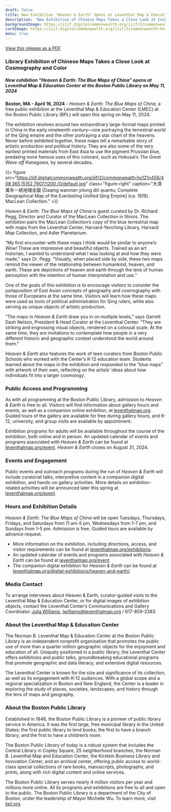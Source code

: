 ```yaml
---
draft: false
title: New Exhibition "Heaven & Earth" Opens at Leventhal Map & Education Center May 11, 2024
description: 'New Exhibition of Chinese Maps Takes a Close Look at Cosmography and Color'
backgroundImage: https://iiif.digitalcommonwealth.org/iiif/2/commonwealth:hx121n456/408,365,15152,7907/1200,/0/default.jpg
cardImage: https://iiif.digitalcommonwealth.org/iiif/2/commonwealth:hx121n456/408,365,15152,7907/1200,/0/default.jpg
menu: true
---
```


<a class="btn btn-primary btn-primary-outline mb-3" href="https://s3.us-east-2.wasabisys.com/lmec-public-files/press-releases/2024-04-16-Heaven%20%26%20Earth%20Press%20Release.pdf">View this release as a PDF</a>

### Library Exhibition of Chinese Maps Takes a Close Look at Cosmography and Color 

##### New exhibition “Heaven & Earth: The Blue Maps of China” opens at Leventhal Map & Education Center at the Boston Public Library on May 11, 2024

**Boston, MA - April 16, 2024** - *Heaven & Earth: The Blue Maps of China*, a free public exhibition at the Leventhal Map & Education Center (LMEC) at the Boston Public Library (BPL) will open this spring on May 11, 2024. 

The exhibition revolves around two extraordinary large-format maps printed in China in the early nineteenth century—one portraying the terrestrial world of the Qing empire and the other portraying a star chart of the heavens. Never before exhibited together, these maps tell a remarkable story of artistic production and political history. They are also some of the very earliest printed materials from East Asia to use the pigment Prussian blue, predating more famous uses of this colorant, such as Hokusai’s *The Great Wave off Kanagawa*, by several decades. 

{{< figure src="https://iiif.digitalcommonwealth.org/iiif/2/commonwealth:hx121n456/408,365,15152,7907/1200,/0/default.jpg" class="figure-right" caption="大清萬年一統地理全圖  [Daqing wannian yitong dili quantu; Complete Geographical Map of the Everlasting Unified Qing Empire] (ca. 1818). MacLean Collection." >}}

*Heaven & Earth: The Blue Maps of China* is guest curated by Dr. Richard Pegg, Director and Curator of the MacLean Collection in Illinois. The exhibition pairs the MacLean Collection’s copy of the blue terrestrial map with maps from the Leventhal Center, Harvard-Yenching Library, Harvard Map Collection, and Adler Planetarium. 

“My first encounter with these maps I think would be similar to anyone’s: *Wow!* These are impressive and beautiful objects. Trained as an art historian, I wanted to understand what I was looking at and how they were made,” says Dr. Pegg. “Visually, when placed side by side, these two maps remind the viewer of the relationship between humankind, heaven, and earth. These are depictions of heaven and earth through the lens of human perception with the intention of human interpretation and use.” 

One of the goals of this exhibition is to encourage visitors to consider the juxtaposition of East Asian concepts of geography and cosmography with those of Europeans at the same time. Visitors will learn how these maps were used as tools of political administration for Qing rulers, while also serving as unique objects of artistic production. 

“The maps in *Heaven & Earth* draw you in on multiple levels,” says Garrett Dash Nelson, President & Head Curator at the Leventhal Center. “They are striking and engrossing visual objects, rendered on a colossal scale. At the same time, they are invitations to contemplate how people in a very different historic and geographic context understood the world around them.” 

*Heaven & Earth* also features the work of teen curators from Boston Public Schools who worked with the Center’s K-12 education team. Students learned about the maps in the exhibition and responded to the “blue maps” with artwork of their own, reflecting on the artists’ ideas about how individuals fit into a larger cosmology. 

### Public Access and Programming 

As with all programming at the Boston Public Library, admission to *Heaven & Earth* is free to all. Visitors will find information about gallery hours and events, as well as a companion online exhibition, at [leventhalmap.org](leventhalmap.org). Guided tours of the gallery are available for free during gallery hours, and K-12, university, and group visits are available by appointment. 

Exhibition programs for adults will be available throughout the course of the exhibition, both online and in person. An updated calendar of events and programs associated with *Heaven & Earth* can be found at [leventhalmap.org/event](leventhalmap.org/event). *Heaven & Earth* closes on August 31, 2024. 

### Events and Engagement 

Public events and outreach programs during the run of *Heaven & Earth* will include curatorial talks, interpretive content in a companion digital exhibition, and hands-on gallery activities. More details on exhibition-related activities will be announced later this spring at [leventhalmap.org/event](leventhalmap.org/event). 

### Hours and Exhibition Details 

*Heaven & Earth: The Blue Maps of China* will be open Tuesdays, Thursdays, Fridays, and Saturdays from 11 am–5 pm, Wednesdays from 1-7 pm, and Sundays from 1–5 pm. Admission is free. Guided tours are available by advance request. 
* More information on the exhibition, including directions, access, and visitor requirements can be found at [leventhalmap.org/exhibitions](leventhalmap.org/exhibitions). 
* An updated calendar of events and programs associated with *Heaven & Earth* can be found at [leventhalmap.org/event](leventhalmap.org/event).  
* The companion digital exhibition for *Heaven & Earth* can be found at [leventhalmap.org/digital-exhibitions/heaven-and-earth/](leventhalmap.org/digital-exhibitions/heaven-and-earth/).  

### Media Contact 

To arrange interviews about Heaven & Earth, curator-guided visits to the Leventhal Map & Education Center, or for digital images of exhibition objects, contact the Leventhal Center’s Communications and Gallery Coordinator [Julia Williams](https://www.leventhalmap.org/about/people/julia-williams/), [jwilliams@leventhalmap.org](mailto:jwilliams@leventhalmap.org) / 617-859-2383. 

### About the Leventhal Map & Education Center 

The Norman B. Leventhal Map & Education Center at the Boston Public Library is an independent nonprofit organization that promotes the public use of more than a quarter million geographic objects for the enjoyment and education of all. Uniquely positioned in a public library, the Leventhal Center offers exhibitions and public talks, groundbreaking educational programs that promote geographic and data literacy, and extensive digital resources. 

The Leventhal Center is known for the size and significance of its collection, as well as its engagement with K-12 audiences. With a global scope and a regional specialization in Boston and New England, the Center is a leader in exploring the study of places, societies, landscapes, and history through the lens of maps and geography. 

### About the Boston Public Library 

Established in 1848, the Boston Public Library is a pioneer of public library service in America. It was the first large, free municipal library in the United States; the first public library to lend books; the first to have a branch library; and the first to have a children’s room. 

The Boston Public Library of today is a robust system that includes the Central Library in Copley Square, 25 neighborhood branches, the Norman B. Leventhal Map and Education Center, the Kirstein Business Library and Innovation Center, and an archival center, offering public access to world-class special collections of rare books, manuscripts, photographs, and prints, along with rich digital content and online services. 

The Boston Public Library serves nearly 4 million visitors per year and millions more online. All its programs and exhibitions are free to all and open to the public. The Boston Public Library is a department of the City of Boston, under the leadership of Mayor Michelle Wu. To learn more, visit [bpl.org](bpl.org). 
